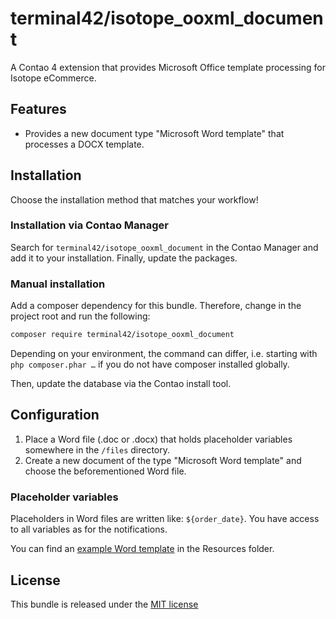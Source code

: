 terminal42/isotope_ooxml_document
=================================

A Contao 4 extension that provides Microsoft Office template processing for Isotope eCommerce.

## Features

- Provides a new document type "Microsoft Word template" that processes a DOCX template.

## Installation

Choose the installation method that matches your workflow!


### Installation via Contao Manager

Search for `terminal42/isotope_ooxml_document` in the Contao Manager and add it to your installation. Finally,
update the packages.

### Manual installation

Add a composer dependency for this bundle. Therefore, change in the project root and run the following:

```bash
composer require terminal42/isotope_ooxml_document
```

Depending on your environment, the command can differ, i.e. starting with `php composer.phar …` if you do not have 
composer installed globally.

Then, update the database via the Contao install tool.


## Configuration

1. Place a Word file (.doc or .docx) that holds placeholder variables somewhere in the `/files` directory.
2. Create a new document of the type "Microsoft Word template" and choose the beforementioned Word file.

### Placeholder variables

Placeholders in Word files are written like: `${order_date}`. You have access to all variables as for the notifications.

You can find an [example Word template](src/Resources/docs/example.docx) in the Resources folder.

## License

This bundle is released under the [MIT license](LICENSE)
